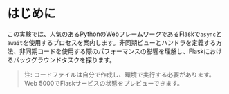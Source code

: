 # はじめに

この実験では、人気のあるPythonのWebフレームワークであるFlaskで`async`と`await`を使用するプロセスを案内します。非同期ビューとハンドラを定義する方法、非同期コードを使用する際のパフォーマンスの影響を理解し、Flaskにおけるバックグラウンドタスクを探ります。

> 注: コードファイルは自分で作成し、環境で実行する必要があります。Web 5000でFlaskサービスの状態をプレビューできます。
